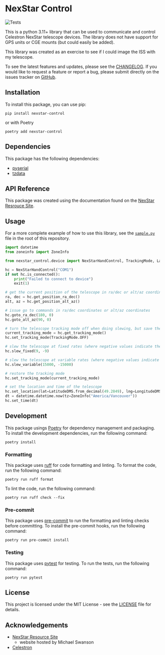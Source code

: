 # NexStar Control
![Tests](https://github.com/tristeng/nexstar-control/actions/workflows/python-package.yml/badge.svg)

This is a python 3.11+ library that can be used to communicate and control Celestron NexStar telescope devices. The 
library does not have support for GPS units or CGE mounts (but could easily be added).

This library was created as an exercise to see if I could image the ISS with my telescope.

To see the latest features and updates, please see the [CHANGELOG](CHANGELOG.md). If you would like to request a feature
or report a bug, please submit directly on the issues tracker on [GitHub](https://github.com/tristeng/nexstar-control/issues).

## Installation
To install this package, you can use pip:
```shell
pip install nexstar-control
```

or with Poetry
```shell
poetry add nexstar-control
```

## Dependencies
This package has the following dependencies:
- [pyserial](https://pypi.org/project/pyserial/)
- [tzdata](https://pypi.org/project/tzdata/)

## API Reference
This package was created using the documentation found on the [NexStar Resrouce Site](https://www.nexstarsite.com/).

## Usage
For a more complete example of how to use this library, see the [`sample.py`](sample.py) file in the root of this 
repository.

```python
import datetime
from zoneinfo import ZoneInfo

from nexstar_control.device import NexStarHandControl, TrackingMode, LatitudeDMS, LongitudeDMS

hc = NexStarHandControl("COM1")
if not hc.is_connected():
    print("Failed to connect to device")
    exit(1)

# get the current position of the telescope in ra/dec or alt/az coordinates
ra, dec = hc.get_position_ra_dec()
alt, az = hc.get_position_alt_az()

# issue go to commands in ra/dec coordinates or alt/az coordinates
hc.goto_ra_dec(180, 0)
hc.goto_alt_az(90, 0)

# turn the telescope tracking mode off when doing slewing, but save the current mode to restore later
current_tracking_mode = hc.get_tracking_mode()
hc.set_tracking_mode(TrackingMode.OFF)

# slew the telescope at fixed rates (where negative values indicate the opposite direction)
hc.slew_fixed(9, -9)

# slew the telescope at variable rates (where negative values indicate the opposite direction)
hc.slew_variable(15000, -15000)

# restore the tracking mode
hc.set_tracking_mode(current_tracking_mode)

# set the location and time of the telescope
hc.set_location(lat=LatitudeDMS.from_decimal(49.2849), lng=LongitudeDMS.from_decimal(-122.8678))
dt = datetime.datetime.now(tz=ZoneInfo("America/Vancouver"))
hc.set_time(dt)
```

## Development
This package usings [Poetry](https://python-poetry.org/) for dependency management and packaging. To install the 
development dependencies, run the following command:
```shell
poetry install
```

### Formatting
This package uses [ruff](https://github.com/astral-sh/ruff) for code formatting and linting. To format the code, run the
following command:
```shell
poetry run ruff format
```

To lint the code, run the following command:
```shell
poetry run ruff check --fix
```

### Pre-commit
This package uses [pre-commit](https://pre-commit.com/) to run the formatting and linting checks before committing. To
install the pre-commit hooks, run the following command:
```shell
poetry run pre-commit install
```

### Testing
This package uses [pytest](https://docs.pytest.org/en/8.3.x/) for testing. To run the tests, run the following command:
```shell
poetry run pytest
```

## License
This project is licensed under the MIT License - see the [LICENSE](LICENSE) file for details.

## Acknowledgements
- [NexStar Resource Site](https://www.nexstarsite.com/)
  - website hosted by Michael Swanson
- [Celestron](https://www.celestron.com/)
